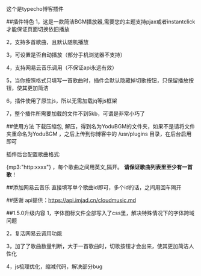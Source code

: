 ﻿这个是typecho博客插件

##插件特色
1，这是一款简洁BGM播放器,需要您的主题支持pjax或者instantclick才能保证页面切换依旧播放

2，支持多首歌曲，且默认随机播放

3，可设置是否自动播放（部分手机浏览器不支持）

4，支持网易云音乐调用（不保证api永远有效）

5，当你按照格式只填写一首歌曲时，插件会默认隐藏掉切歌按钮，只保留播放按钮，使其更加简洁

6，插件使用了原生js，所以无需加载jq等js框架

7，整个插件所需要加载的文件不到5kb，可谓是非常小巧了

##使用方法
下载压缩包, 解压，得到名为YoduBGM的文件夹，如果不是请将文件夹重命名为YoduBGM ，之后上传到你博客中的 /usr/plugins 目录，在后台启用即可

插件后台配置歌曲格式: 

{mp3:"http:xxxx"} ，每个歌曲之间用英文,隔开。
**请保证歌曲列表里至少有一首歌**！

##添加网易云音乐
直接填写单个歌曲id即可，多个id的话，之间用回车隔开

##感谢
api提供：https://api.imjad.cn/cloudmusic.md

##1.5.0升级内容
1，字体图标文件全部写入了css里，解决特殊情况下的字体跨域问题

2，复活网易云调用功能

3，加了了歌曲数量判断，大于一首歌曲时，切歌按钮才会出来，使其更加简洁人性化

4，js梳理优化，缩减代码，解决部分bug




